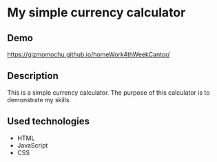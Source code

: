 # My simple currency calculator


## Demo
https://gizmomochu.github.io/homeWork4thWeekCantor/
## Description
This is a simple currency calculator. The purpose of this calculator is to demonstrate my skills.
## Used technologies
- HTML
- JavaScript
- CSS
